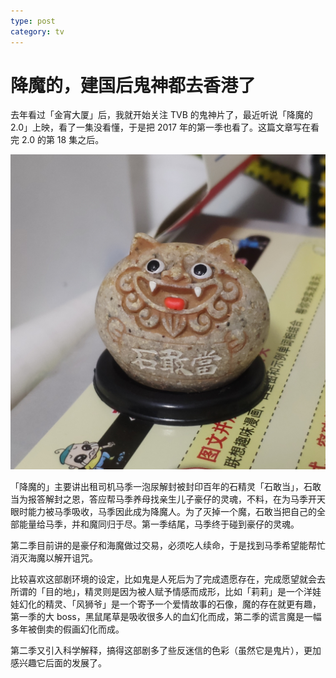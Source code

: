 ```yaml
---
type: post
category: tv
---
```


# 降魔的，建国后鬼神都去香港了

去年看过「金宵大厦」后，我就开始关注 TVB 的鬼神片了，最近听说「降魔的 2.0」上映，看了一集没看懂，于是把 2017 年的第一季也看了。这篇文章写在看完 2.0 的第 18 集之后。

![石敢当](./stone.jpg)

「降魔的」主要讲出租司机马季一泡尿解封被封印百年的石精灵「石敢当」，石敢当为报答解封之恩，答应帮马季养母找亲生儿子豪仔的灵魂，不料，在为马季开天眼时能力被马季吸收，马季因此成为降魔人。为了灭掉一个魔，石敢当把自己的全部能量给马季，并和魔同归于尽。第一季结尾，马季终于碰到豪仔的灵魂。

第二季目前讲的是豪仔和海魔做过交易，必须吃人续命，于是找到马季希望能帮忙消灭海魔以解开诅咒。

比较喜欢这部剧环境的设定，比如鬼是人死后为了完成遗愿存在，完成愿望就会去所谓的「目的地」，精灵则是因为被人赋予情感而成形，比如「莉莉」是一个洋娃娃幻化的精灵、「风狮爷」是一个寄予一个爱情故事的石像，魔的存在就更有趣，第一季的大 boss，黑鼠尾草是吸收很多人的血幻化而成，第二季的谎言魔是一幅多年被倒卖的假画幻化而成。

第二季又引入科学解释，搞得这部剧多了些反迷信的色彩（虽然它是鬼片），更加感兴趣它后面的发展了。
